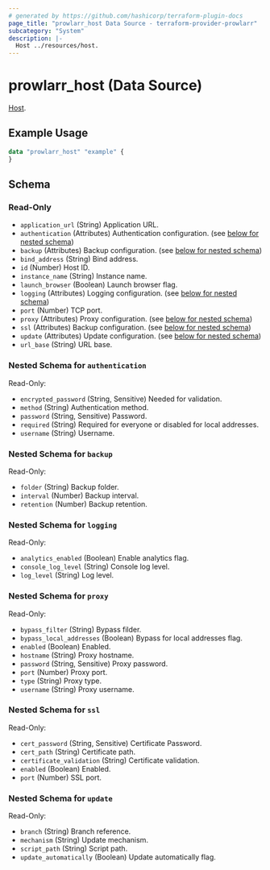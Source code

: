 ```yaml
---
# generated by https://github.com/hashicorp/terraform-plugin-docs
page_title: "prowlarr_host Data Source - terraform-provider-prowlarr"
subcategory: "System"
description: |-
  Host ../resources/host.
---
```


# prowlarr_host (Data Source)

<!-- subcategory:System -->
[Host](../resources/host).

## Example Usage

```terraform
data "prowlarr_host" "example" {
}
```

<!-- schema generated by tfplugindocs -->
## Schema

### Read-Only

- `application_url` (String) Application URL.
- `authentication` (Attributes) Authentication configuration. (see [below for nested schema](#nestedatt--authentication))
- `backup` (Attributes) Backup configuration. (see [below for nested schema](#nestedatt--backup))
- `bind_address` (String) Bind address.
- `id` (Number) Host ID.
- `instance_name` (String) Instance name.
- `launch_browser` (Boolean) Launch browser flag.
- `logging` (Attributes) Logging configuration. (see [below for nested schema](#nestedatt--logging))
- `port` (Number) TCP port.
- `proxy` (Attributes) Proxy configuration. (see [below for nested schema](#nestedatt--proxy))
- `ssl` (Attributes) Backup configuration. (see [below for nested schema](#nestedatt--ssl))
- `update` (Attributes) Update configuration. (see [below for nested schema](#nestedatt--update))
- `url_base` (String) URL base.

<a id="nestedatt--authentication"></a>
### Nested Schema for `authentication`

Read-Only:

- `encrypted_password` (String, Sensitive) Needed for validation.
- `method` (String) Authentication method.
- `password` (String, Sensitive) Password.
- `required` (String) Required for everyone or disabled for local addresses.
- `username` (String) Username.


<a id="nestedatt--backup"></a>
### Nested Schema for `backup`

Read-Only:

- `folder` (String) Backup folder.
- `interval` (Number) Backup interval.
- `retention` (Number) Backup retention.


<a id="nestedatt--logging"></a>
### Nested Schema for `logging`

Read-Only:

- `analytics_enabled` (Boolean) Enable analytics flag.
- `console_log_level` (String) Console log level.
- `log_level` (String) Log level.


<a id="nestedatt--proxy"></a>
### Nested Schema for `proxy`

Read-Only:

- `bypass_filter` (String) Bypass filder.
- `bypass_local_addresses` (Boolean) Bypass for local addresses flag.
- `enabled` (Boolean) Enabled.
- `hostname` (String) Proxy hostname.
- `password` (String, Sensitive) Proxy password.
- `port` (Number) Proxy port.
- `type` (String) Proxy type.
- `username` (String) Proxy username.


<a id="nestedatt--ssl"></a>
### Nested Schema for `ssl`

Read-Only:

- `cert_password` (String, Sensitive) Certificate Password.
- `cert_path` (String) Certificate path.
- `certificate_validation` (String) Certificate validation.
- `enabled` (Boolean) Enabled.
- `port` (Number) SSL port.


<a id="nestedatt--update"></a>
### Nested Schema for `update`

Read-Only:

- `branch` (String) Branch reference.
- `mechanism` (String) Update mechanism.
- `script_path` (String) Script path.
- `update_automatically` (Boolean) Update automatically flag.
